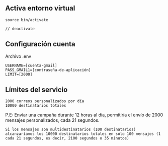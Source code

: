 ## Activa entorno virtual

    source bin/activate

    // deactivate

## Configuración cuenta

Archivo .env

    USERNAME=[cuenta-gmail]
    PASS_GMAIL1=[contraseña-de-aplicación]
    LIMIT=[2000]

## Límites del servicio

    2000 correos personalizados por día
    10000 destinatarios totales

P.E:
    Enviar una campaña durante 12 horas al día, permitiría el envío de 2000 mensajes personalizados, cada 21 segundos.

    Si los mensajes son multidestinatarios (100 destinatarios) alcanzaríamos los 10000 destinatarios totales en sólo 100 mensajes (1 cada 21 segundos, es decir, 2100 segundos o 35 minutos)